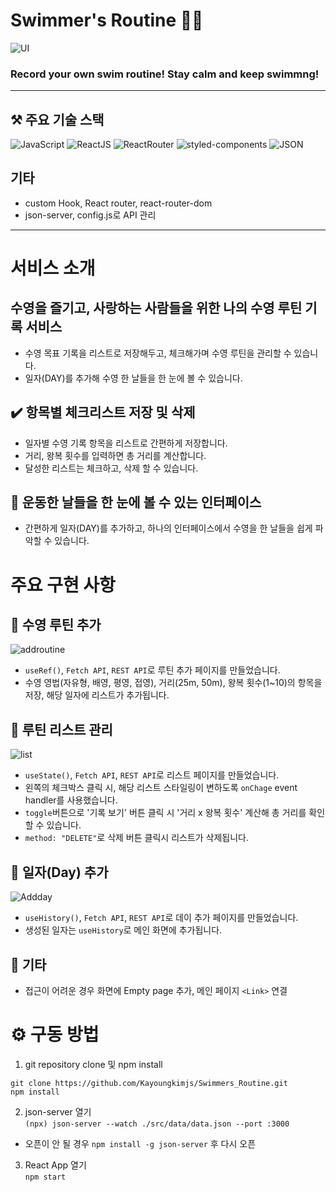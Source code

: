 # Swimmer's Routine 🏊🏻
![UI](https://user-images.githubusercontent.com/83155239/139199114-350e7313-ade1-4107-8e9f-fa0ffe1cb756.gif)
### Record your own swim routine! Stay calm and keep swimmng! 
---
## ⚒ 주요 기술 스택 
<img alt="JavaScript" src ="https://img.shields.io/badge/JavaScript-F7DF1E.svg?&style=for-the-badge&logo=JavaScript&logoColor=white"/>   <img alt="ReactJS" src ="https://img.shields.io/badge/React-61DAFB.svg?&style=for-the-badge&logo=React&logoColor=white"/>   <img alt="ReactRouter" src ="https://img.shields.io/badge/React Router-CA4245.svg?&style=for-the-badge&logo=React Router&logoColor=white"/>   <img alt="styled-components" src ="https://img.shields.io/badge/styled-components-DB7093.svg?&style=for-the-badge&logo=styled-components&logoColor=white"/>   <img alt="JSON" src ="https://img.shields.io/badge/JSON-000000.svg?&style=for-the-badge&logo=JSON&logoColor=white"/>

## 기타 
- custom Hook, React router, react-router-dom 
- json-server, config.js로 API 관리

---
# 서비스 소개
## 수영을 즐기고, 사랑하는 사람들을 위한 나의 수영 루틴 기록 서비스
- 수영 목표 기록을 리스트로 저장해두고, 체크해가며 수영 루틴을 관리할 수 있습니다.
- 일자(DAY)를 추가해 수영 한 날들을 한 눈에 볼 수 있습니다. 
## ✔️ 항목별 체크리스트 저장 및 삭제  
- 일자별 수영 기록 항목을 리스트로 간편하게 저장합니다. 
- 거리, 왕복 횟수를 입력하면 총 거리를 계산합니다.
- 달성한 리스트는 체크하고, 삭제 할 수 있습니다. 
## 📆 운동한 날들을 한 눈에 볼 수 있는 인터페이스 
- 간편하게 일자(DAY)를 추가하고, 하나의 인터페이스에서 수영을 한 날들을 쉽게 파악할 수 있습니다.
# 주요 구현 사항
## 📌 수영 루틴 추가

![addroutine](https://user-images.githubusercontent.com/83155239/139196567-f7d2578c-ff66-423c-9dd6-07112eac54b1.gif)
- `useRef()`, `Fetch API`, `REST API`로 루틴 추가 페이지를 만들었습니다.
- 수영 영법(자유형, 배영, 평영, 접영), 거리(25m, 50m), 왕복 횟수(1~10)의 항목을 저장, 해당 일자에 리스트가 추가됩니다.
## 📌 루틴 리스트 관리

![list](https://user-images.githubusercontent.com/83155239/139194398-96730482-6fc8-422e-9986-6e7d9190845b.gif)
- `useState()`, `Fetch API`, `REST API`로 리스트 페이지를 만들었습니다.
- 왼쪽의 체크박스 클릭 시, 해당 리스트 스타일링이 변하도록 `onChage` event handler를 사용했습니다. 
- `toggle`버튼으로 '기록 보기' 버튼 클릭 시 '거리 x 왕복 횟수' 계산해 총 거리를 확인할 수 있습니다.
- `method: "DELETE"`로 삭제 버튼 클릭시 리스트가 삭제됩니다. 

## 📌 일자(Day) 추가

![Addday](https://user-images.githubusercontent.com/83155239/139198154-e5f6b8e6-812f-49fe-95b2-6b37815285d2.gif)
- `useHistory()`, `Fetch API`, `REST API`로 데이 추가 페이지를 만들었습니다.
- 생성된 일자는 `useHistory`로 메인 화면에 추가됩니다.

## 📌 기타
- 접근이 어려운 경우 화면에 Empty page 추가, 메인 페이지 `<Link>` 연결

# ⚙️ 구동 방법
1. git repository clone 및 npm install <br />

`git clone https://github.com/Kayoungkimjs/Swimmers_Routine.git` <br />
`npm install`

2. json-server 열기 <br />
`(npx) json-server --watch ./src/data/data.json --port :3000`
* 오픈이 안 될 경우 `npm install -g json-server` 후 다시 오픈

3. React App 열기 <br />
`npm start` 
